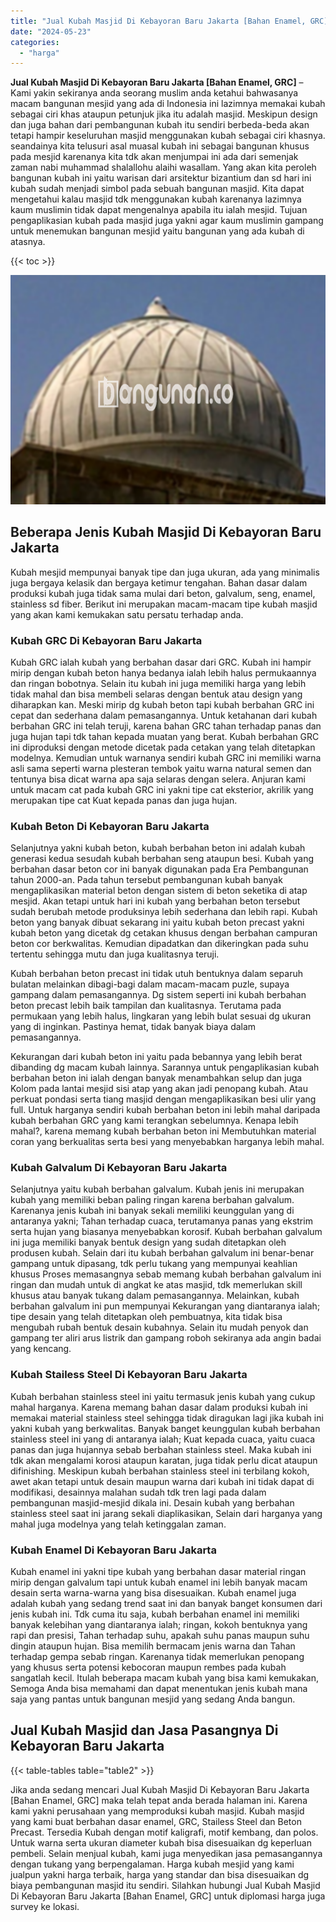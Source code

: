```yaml
---
title: "Jual Kubah Masjid Di Kebayoran Baru Jakarta [Bahan Enamel, GRC]"
date: "2024-05-23"
categories: 
  - "harga"
---
```


**Jual Kubah Masjid Di Kebayoran Baru Jakarta \[Bahan Enamel, GRC\]** – Kami yakin sekiranya anda seorang muslim anda ketahui bahwasanya macam bangunan mesjid yang ada di Indonesia ini lazimnya memakai kubah sebagai ciri khas ataupun petunjuk jika itu adalah masjid. Meskipun design dan juga bahan dari pembangunan kubah itu sendiri berbeda-beda akan tetapi hampir keseluruhan masjid menggunakan kubah sebagai ciri khasnya. seandainya kita telusuri asal muasal kubah ini sebagai bangunan khusus pada mesjid karenanya kita tdk akan menjumpai ini ada dari semenjak zaman nabi muhammad shalallohu alaihi wasallam. Yang akan kita peroleh bangunan kubah ini yaitu warisan dari arsitektur bizantium dan sd hari ini kubah sudah menjadi simbol pada sebuah bangunan masjid. Kita dapat mengetahui kalau masjid tdk menggunakan kubah karenanya lazimnya kaum muslimin tidak dapat mengenalnya apabila itu ialah mesjid. Tujuan pengaplikasian kubah pada masjid juga yakni agar kaum muslimin gampang untuk menemukan bangunan mesjid yaitu bangunan yang ada kubah di atasnya.

{{< toc >}}

![Jual Kubah Masjid Di Kebayoran Baru Jakarta [Bahan Enamel, GRC]](/images/jual-kubah-masjid-16.png)

## Beberapa Jenis Kubah Masjid Di Kebayoran Baru Jakarta

Kubah mesjid mempunyai banyak tipe dan juga ukuran, ada yang minimalis juga bergaya kelasik dan bergaya ketimur tengahan. Bahan dasar dalam produksi kubah juga tidak sama mulai dari beton, galvalum, seng, enamel, stainless sd fiber. Berikut ini merupakan macam-macam tipe kubah masjid yang akan kami kemukakan satu persatu terhadap anda.

### Kubah GRC Di Kebayoran Baru Jakarta

Kubah GRC ialah kubah yang berbahan dasar dari GRC. Kubah ini hampir mirip dengan kubah beton hanya bedanya ialah lebih halus permukaannya dan ringan bobotnya. Selain itu kubah ini juga memiliki harga yang lebih tidak mahal dan bisa membeli selaras dengan bentuk atau design yang diharapkan kan. Meski mirip dg kubah beton tapi kubah berbahan GRC ini cepat dan sederhana dalam pemasangannya. Untuk ketahanan dari kubah berbahan GRC ini telah teruji, karena bahan GRC tahan terhadap panas dan juga hujan tapi tdk tahan kepada muatan yang berat. Kubah berbahan GRC ini diproduksi dengan metode dicetak pada cetakan yang telah ditetapkan modelnya. Kemudian untuk warnanya sendiri kubah GRC ini memiliki warna asli sama seperti warna plesteran tembok yaitu warna natural semen dan tentunya bisa dicat warna apa saja selaras dengan selera. Anjuran kami untuk macam cat pada kubah GRC ini yakni tipe cat eksterior, akrilik yang merupakan tipe cat Kuat kepada panas dan juga hujan.

### Kubah Beton Di Kebayoran Baru Jakarta

Selanjutnya yakni kubah beton, kubah berbahan beton ini adalah kubah generasi kedua sesudah kubah berbahan seng ataupun besi. Kubah yang berbahan dasar beton cor ini banyak digunakan pada Era Pembangunan tahun 2000-an. Pada tahun tersebut pembangunan kubah banyak mengaplikasikan material beton dengan sistem di beton seketika di atap mesjid. Akan tetapi untuk hari ini kubah yang berbahan beton tersebut sudah berubah metode produksinya lebih sederhana dan lebih rapi. Kubah beton yang banyak dibuat sekarang ini yaitu kubah beton precast yakni kubah beton yang dicetak dg cetakan khusus dengan berbahan campuran beton cor berkwalitas. Kemudian dipadatkan dan dikeringkan pada suhu tertentu sehingga mutu dan juga kualitasnya teruji.

Kubah berbahan beton precast ini tidak utuh bentuknya dalam separuh bulatan melainkan dibagi-bagi dalam macam-macam puzle, supaya gampang dalam pemasangannya. Dg sistem seperti ini kubah berbahan beton precast lebih baik tampilan dan kualitasnya. Terutama pada permukaan yang lebih halus, lingkaran yang lebih bulat sesuai dg ukuran yang di inginkan. Pastinya hemat, tidak banyak biaya dalam pemasangannya.

Kekurangan dari kubah beton ini yaitu pada bebannya yang lebih berat dibanding dg macam kubah lainnya. Sarannya untuk pengaplikasian kubah berbahan beton ini ialah dengan banyak menambahkan selup dan juga Kolom pada lantai mesjid sisi atap yang akan jadi penopang kubah. Atau perkuat pondasi serta tiang masjid dengan mengaplikasikan besi ulir yang full. Untuk harganya sendiri kubah berbahan beton ini lebih mahal daripada kubah berbahan GRC yang kami terangkan sebelumnya. Kenapa lebih mahal?, karena memang kubah berbahan beton ini Membutuhkan material coran yang berkualitas serta besi yang menyebabkan harganya lebih mahal.

### Kubah Galvalum Di Kebayoran Baru Jakarta

Selanjutnya yaitu kubah berbahan galvalum. Kubah jenis ini merupakan kubah yang memiliki beban paling ringan karena berbahan galvalum. Karenanya jenis kubah ini banyak sekali memiliki keunggulan yang di antaranya yakni; Tahan terhadap cuaca, terutamanya panas yang ekstrim serta hujan yang biasanya menyebabkan korosif. Kubah berbahan galvalum ini juga memiliki banyak bentuk design yang sudah ditetapkan oleh produsen kubah. Selain dari itu kubah berbahan galvalum ini benar-benar gampang untuk dipasang, tdk perlu tukang yang mempunyai keahlian khusus Proses memasangnya sebab memang kubah berbahan galvalum ini ringan dan mudah untuk di angkat ke atas masjid, tdk memerlukan skill khusus atau banyak tukang dalam pemasangannya. Melainkan, kubah berbahan galvalum ini pun mempunyai Kekurangan yang diantaranya ialah; tipe desain yang telah ditetapkan oleh pembuatnya, kita tidak bisa mengubah rubah bentuk desain kubahnya. Selain itu mudah penyok dan gampang ter aliri arus listrik dan gampang roboh sekiranya ada angin badai yang kencang.

### Kubah Stailess Steel Di Kebayoran Baru Jakarta

Kubah berbahan stainless steel ini yaitu termasuk jenis kubah yang cukup mahal harganya. Karena memang bahan dasar dalam produksi kubah ini memakai material stainless steel sehingga tidak diragukan lagi jika kubah ini yakni kubah yang berkwalitas. Banyak banget keunggulan kubah berbahan stainless steel ini yang di antaranya ialah; Kuat kepada cuaca, yaitu cuaca panas dan juga hujannya sebab berbahan stainless steel. Maka kubah ini tdk akan mengalami korosi ataupun karatan, juga tidak perlu dicat ataupun difinishing. Meskipun kubah berbahan stainless steel ini terbilang kokoh, awet akan tetapi untuk desain maupun warna dari kubah ini tidak dapat di modifikasi, desainnya malahan sudah tdk tren lagi pada dalam pembangunan masjid-mesjid dikala ini. Desain kubah yang berbahan stainless steel saat ini jarang sekali diaplikasikan, Selain dari harganya yang mahal juga modelnya yang telah ketinggalan zaman.

### Kubah Enamel Di Kebayoran Baru Jakarta

Kubah enamel ini yakni tipe kubah yang berbahan dasar material ringan mirip dengan galvalum tapi untuk kubah enamel ini lebih banyak macam desain serta warna-warna yang bisa disesuaikan. Kubah enamel juga adalah kubah yang sedang trend saat ini dan banyak banget konsumen dari jenis kubah ini. Tdk cuma itu saja, kubah berbahan enamel ini memiliki banyak kelebihan yang diantaranya ialah; ringan, kokoh bentuknya yang rapi dan presisi, Tahan terhadap suhu, apakah suhu panas maupun suhu dingin ataupun hujan. Bisa memilih bermacam jenis warna dan Tahan terhadap gempa sebab ringan. Karenanya tidak memerlukan penopang yang khusus serta potensi kebocoran maupun rembes pada kubah sangatlah kecil. Itulah beberapa macam kubah yang bisa kami kemukakan, Semoga Anda bisa memahami dan dapat menentukan jenis kubah mana saja yang pantas untuk bangunan mesjid yang sedang Anda bangun.

## Jual Kubah Masjid dan Jasa Pasangnya Di Kebayoran Baru Jakarta

{{< table-tables table="table2" >}}

Jika anda sedang mencari Jual Kubah Masjid Di Kebayoran Baru Jakarta \[Bahan Enamel, GRC\] maka telah tepat anda berada halaman ini. Karena kami yakni perusahaan yang memproduksi kubah masjid. Kubah masjid yang kami buat berbahan dasar enamel, GRC, Stailess Steel dan Beton Precast. Tersedia Kubah dengan motif kaligrafi, motif kembang, dan polos. Untuk warna serta ukuran diameter kubah bisa disesuaikan dg keperluan pembeli. Selain menjual kubah, kami juga menyedikan jasa pemasangannya dengan tukang yang berpengalaman. Harga kubah mesjid yang kami jualpun yakni harga terbaik, harga yang standar dan bisa disesuaikan dg biaya pembangunan masjid itu sendiri. Silahkan hubungi Jual Kubah Masjid Di Kebayoran Baru Jakarta \[Bahan Enamel, GRC\] untuk diplomasi harga juga survey ke lokasi.
